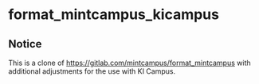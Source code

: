 # format_mintcampus_kicampus

## Notice

This is a clone of https://gitlab.com/mintcampus/format_mintcampus with additional adjustments for the use with KI Campus. 
